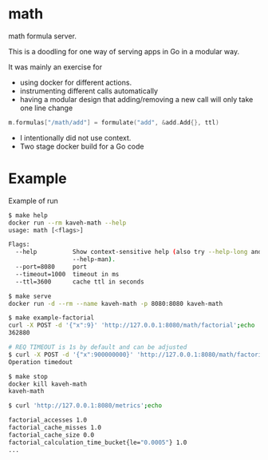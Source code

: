 # math
math formula server.

This is a doodling for one way of serving apps in Go in a modular way.

It was mainly an exercise for 
- using docker for different actions.
- instrumenting different calls automatically
- having a modular design that adding/removing a new call will only take one line change 
```go
m.formulas["/math/add"] = formulate("add", &add.Add{}, ttl)
```
- I intentionally did not use context. 
- Two stage docker build for a Go code



# Example

Example of run

```bash
$ make help
docker run --rm kaveh-math --help
usage: math [<flags>]

Flags:
  --help          Show context-sensitive help (also try --help-long and
                  --help-man).
  --port=8080     port
  --timeout=1000  timeout in ms
  --ttl=3600      cache ttl in seconds

$ make serve 
docker run -d --rm --name kaveh-math -p 8080:8080 kaveh-math

$ make example-factorial 
curl -X POST -d '{"x":9}' 'http://127.0.0.1:8080/math/factorial';echo
362880

# REQ TIMEOUT is 1s by default and can be adjusted
$ curl -X POST -d '{"x":900000000}' 'http://127.0.0.1:8080/math/factorial'
Operation timedout

$ make stop
docker kill kaveh-math
kaveh-math

$ curl 'http://127.0.0.1:8080/metrics';echo

factorial_accesses 1.0
factorial_cache_misses 1.0
factorial_cache_size 0.0
factorial_calculation_time_bucket{le="0.0005"} 1.0
...
```
